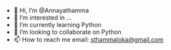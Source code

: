 - 👋 Hi, I’m @Annayathamma
- 👀 I’m interested in ...
- 🌱 I’m currently learning Python
- 💞️ I’m looking to collaborate on Python
- 📫 How to reach me 
     email: sthammaloka@gmail.com

<!---
Annayathamma/Annayathamma is a ✨ special ✨ repository because its `README.md` (this file) appears on your GitHub profile.
You can click the Preview link to take a look at your changes.
--->
